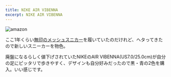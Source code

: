 ```yaml
---
title: NIKE AIR VIBENNA
excerpt: NIKE AIR VIBENNA
---
```


![amazon](https://images-na.ssl-images-amazon.com/images/I/81kepPsxnmL._UL1500_.jpg)

ここ1年くらい[無印のメッシュスニカー](https://www.muji.net/store/cmdty/detail/4549738457602)を履いていたのだけれど、ヘタってきたので新しいスニーカーを物色。

廃盤になるらしく値下げされていたNIKEのAIR VIBENNA(US7.0/25.0cm)が自分の足にピッタリで歩きやすく、デザインも自分好みだったので黒・青の2色を購入。いい感じです。
